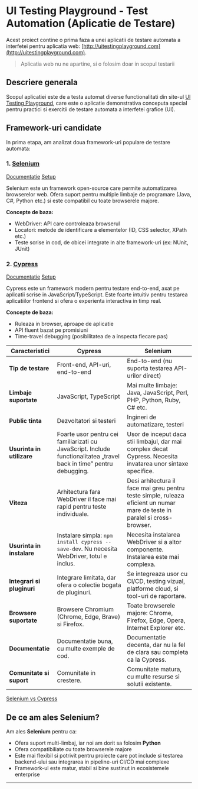 # UI Testing Playground - Test Automation (Aplicatie de Testare)

Acest proiect contine o prima faza a unei aplicatii de testare automata a interfetei pentru aplicatia web: [http://uitestingplayground.com](http://uitestingplayground.com).

> Aplicatia web nu ne apartine, si o folosim doar in scopul testarii

## Descriere generala

Scopul aplicatiei este de a testa automat diverse functionalitati din site-ul [UI Testing Playground](http://uitestingplayground.com), care este o aplicatie demonstrativa conceputa special pentru practici si exercitii de testare automata a interfetei grafice (UI).

## Framework-uri candidate

In prima etapa, am analizat doua framework-uri populare de testare automata:

### 1. [Selenium](https://www.selenium.dev/)
[Documentatie](https://selenium-python.readthedocs.io)
[Setup](https://selenium-python.readthedocs.io/installation.html)

Selenium este un framework open-source care permite automatizarea browserelor web. Ofera suport pentru multiple limbaje de programare (Java, C#, Python etc.) si este compatibil cu toate browserele majore.

**Concepte de baza:**
- WebDriver: API care controleaza browserul
- Locatori: metode de identificare a elementelor (ID, CSS selector, XPath etc.)
- Teste scrise in cod, de obicei integrate in alte framework-uri (ex: NUnit, JUnit)

### 2. [Cypress](https://www.cypress.io/)
[Documentatie](https://docs.cypress.io/app/get-started/why-cypress)
[Setup](https://docs.cypress.io/app/get-started/install-cypress)

Cypress este un framework modern pentru testare end-to-end, axat pe aplicatii scrise in JavaScript/TypeScript. Este foarte intuitiv pentru testarea aplicatiilor frontend si ofera o experienta interactiva in timp real.

**Concepte de baza:**
- Ruleaza in browser, aproape de aplicatie
- API fluent bazat pe promisiuni
- Time-travel debugging (posibilitatea de a inspecta fiecare pas)

| Caracteristici              | **Cypress**                                                                                                                                         | **Selenium**                                                                                                                                                           |
|----------------------------|------------------------------------------------------------------------------------------------------------------------------------------------------|------------------------------------------------------------------------------------------------------------------------------------------------------------------------|
| **Tip de testare**          | Front-end, API-uri, end-to-end                                                                                                                      | End-to-end (nu suporta testarea API-urilor direct)                                                                                                                     |
| **Limbaje suportate**       | JavaScript, TypeScript                                                                                                                              | Mai multe limbaje: Java, JavaScript, Perl, PHP, Python, Ruby, C# etc.                                                                                                  |
| **Public tinta**            | Dezvoltatori si testeri                                                                                                                              | Ingineri de automatizare, testeri                                                                                                                                        |
| **Usurinta in utilizare**   | Foarte usor pentru cei familiarizati cu JavaScript. Include functionalitatea „travel back in time” pentru debugging.                               | Usor de inceput daca stii limbajul, dar mai complex decat Cypress. Necesita invatarea unor sintaxe specifice.                                                          |
| **Viteza**                  | Arhitectura fara WebDriver il face mai rapid pentru teste individuale.                                                                              | Desi arhitectura il face mai greu pentru teste simple, ruleaza eficient un numar mare de teste in paralel si cross-browser.                                           |
| **Usurinta in instalare**   | Instalare simpla: `npm install cypress --save-dev`. Nu necesita WebDriver, totul e inclus.                                                          | Necesita instalarea WebDriver si a altor componente. Instalarea este mai complexa.                                                                                     |
| **Integrari si pluginuri**  | Integrare limitata, dar ofera o colectie bogata de pluginuri.                                                                                       | Se integreaza usor cu CI/CD, testing vizual, platforme cloud, si tool-uri de raportare.                                                                                |
| **Browsere suportate**      | Browsere Chromium (Chrome, Edge, Brave) si Firefox.                                                                                                 | Toate browserele majore: Chrome, Firefox, Edge, Opera, Internet Explorer etc.                                                                                           |
| **Documentatie**            | Documentatie buna, cu multe exemple de cod.                                                                                                         | Documentatie decenta, dar nu la fel de clara sau completa ca la Cypress.                                                                                               |
| **Comunitate si suport**    | Comunitate in crestere.                                                                                                                              | Comunitate matura, cu multe resurse si solutii existente.                                                                                                               |

[Selenium vs Cypress](https://www.testim.io/blog/cypress-vs-selenium/)

## De ce am ales Selenium?

Am ales **Selenium** pentru ca:
- Ofera suport multi-limbaj, iar noi am dorit sa folosim **Python**
- Ofera compatibiliate cu toate browserele majore
- Este mai flexibil si potrivit pentru proiecte care pot include si testarea backend-ului sau integrarea in pipeline-uri CI/CD mai complexe
- Framework-ul este matur, stabil si bine sustinut in ecosistemele enterprise



---



